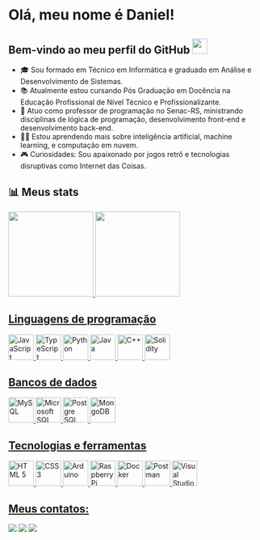 # Olá, meu nome é Daniel!
## Bem-vindo ao meu perfil do GitHub <img src="https://media.giphy.com/media/hvRJCLFzcasrR4ia7z/giphy.gif" width="30px">

- 🎓 Sou formado em Técnico em Informática e graduado em Análise e Desenvolvimento de Sistemas.
- 📚 Atualmente estou cursando Pós Graduação em Docência na Educação Profissional de Nível Técnico e Profissionalizante.
- 💼 Atuo como professor de programação no Senac-RS, ministrando disciplinas de lógica de programação, desenvolvimento front-end e desenvolvimento back-end.
- 👨‍💻 Estou aprendendo mais sobre inteligência artificial, machine learning, e computação em nuvem.
- 🎮 Curiosidades: Sou apaixonado por jogos retrô e tecnologias disruptivas como Internet das Coisas.

## 📊 Meus stats

<div>
  <a href="https://github.com/dhDSouza">
  <img height="168em" src="https://github-readme-stats-sigma-five.vercel.app/api?username=dhDSouza&show_icons=true&include_all_commits=true&count_private=true&theme=react&hide=css"/>
  <img height="168em" src="https://github-readme-stats-sigma-five.vercel.app/api/top-langs/?username=dhDSouza&layout=compact&langs_count=10&theme=react&hide=css"/>
</div>

## Linguagens de programação

<div>
  <img src="https://cdn.jsdelivr.net/gh/devicons/devicon/icons/javascript/javascript-original.svg" width="50" height="50" alt="JavaScript"/>
  <img src="https://cdn.jsdelivr.net/gh/devicons/devicon/icons/typescript/typescript-original.svg" width="50" height="50" alt="TypeScript"/>
  <img src="https://cdn.jsdelivr.net/gh/devicons/devicon/icons/python/python-original.svg" width="50" height="50" alt="Python"/>
  <img src="https://cdn.jsdelivr.net/gh/devicons/devicon/icons/java/java-original-wordmark.svg" width="50" height="50" alt="Java"/>
  <img src="https://cdn.jsdelivr.net/gh/devicons/devicon/icons/cplusplus/cplusplus-original.svg" width="50" height="50" alt="C++"/>
  <img src="https://cdn.jsdelivr.net/gh/devicons/devicon/icons/solidity/solidity-original.svg" width="50" height="50" alt="Solidity"/>
</div>

## Bancos de dados

<div>
  <img src="https://cdn.jsdelivr.net/gh/devicons/devicon@latest/icons/mysql/mysql-original-wordmark.svg" width="50" height="50" alt="MySQL"/>
  <img src="https://cdn.jsdelivr.net/gh/devicons/devicon@latest/icons/microsoftsqlserver/microsoftsqlserver-original-wordmark.svg"  width="50" height="50" alt="Microsoft SQL Server"/>
  <img src="https://cdn.jsdelivr.net/gh/devicons/devicon@latest/icons/postgresql/postgresql-original-wordmark.svg" width="50" height="50" alt="Postgre SQL"/>
  <img src="https://cdn.jsdelivr.net/gh/devicons/devicon@latest/icons/mongodb/mongodb-original-wordmark.svg" width="50" height="50" alt="MongoDB"/>
</div>

## Tecnologias e ferramentas

<div>
  <img src="https://cdn.jsdelivr.net/gh/devicons/devicon/icons/html5/html5-original.svg" width="50" height="50" alt="HTML 5"/>
  <img src="https://cdn.jsdelivr.net/gh/devicons/devicon/icons/css3/css3-original.svg" width="50" height="50" alt="CSS 3"/>
  <img src="https://cdn.jsdelivr.net/gh/devicons/devicon/icons/arduino/arduino-original-wordmark.svg" width="50" height="50" alt="Arduino"/>
  <img src="https://cdn.jsdelivr.net/gh/devicons/devicon/icons/raspberrypi/raspberrypi-original.svg" width="50" height="50" alt="Raspberry Pi"/>
  <img src="https://cdn.jsdelivr.net/gh/devicons/devicon@latest/icons/docker/docker-original-wordmark.svg" width="50" height="50" alt="Docker"/>
  <img src="https://cdn.jsdelivr.net/gh/devicons/devicon@latest/icons/postman/postman-original.svg" width="50" height="50" alt="Postman"/>
  <img src="https://cdn.jsdelivr.net/gh/devicons/devicon/icons/vscode/vscode-original.svg" width="50" height="50" alt="Visual Studio Code"/>
</div>

## Meus contatos:

<div>
  <a href="https://instagram.com/_dhsouza" target="_blank"><img src="https://img.shields.io/badge/-Instagram-%23E4405F?style=for-the-badge&logo=instagram&logoColor=white" target="_blank"></a>
  <a href = "mailto:dhs.danielsouza@gmail.com"><img src="https://img.shields.io/badge/Gmail-D14836?style=for-the-badge&logo=gmail&logoColor=white" target="_blank"></a>
  <a href="https://www.linkedin.com/in/danielhenriquedesouza" target="_blank"><img src="https://img.shields.io/badge/-LinkedIn-%230077B5?style=for-the-badge&logo=linkedin&logoColor=white" target="_blank"></a>   
</div>
